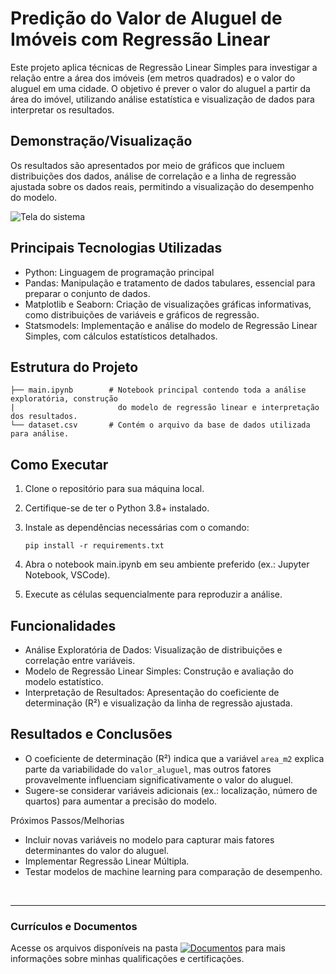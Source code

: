 # Predição do Valor de Aluguel de Imóveis com Regressão Linear
Este projeto aplica técnicas de Regressão Linear Simples para investigar a relação entre a área dos imóveis (em metros quadrados) e o valor do aluguel em uma cidade. O objetivo é prever o valor do aluguel a partir da área do imóvel, utilizando análise estatística e visualização de dados para interpretar os resultados.

## Demonstração/Visualização
Os resultados são apresentados por meio de gráficos que incluem distribuições dos dados, análise de correlação e a linha de regressão ajustada sobre os dados reais, permitindo a visualização do desempenho do modelo.

![Tela do sistema](link)

## Principais Tecnologias Utilizadas
- Python: Linguagem de programação principal
- Pandas: Manipulação e tratamento de dados tabulares, essencial para preparar o conjunto de dados.
- Matplotlib e Seaborn: Criação de visualizações gráficas informativas, como distribuições de variáveis e gráficos de regressão.
- Statsmodels: Implementação e análise do modelo de Regressão Linear Simples, com cálculos estatísticos detalhados.

## Estrutura do Projeto
```
├── main.ipynb        # Notebook principal contendo toda a análise exploratória, construção
|                       do modelo de regressão linear e interpretação dos resultados.
└── dataset.csv       # Contém o arquivo da base de dados utilizada para análise.
```

## Como Executar
1. Clone o repositório para sua máquina local.

2. Certifique-se de ter o Python 3.8+ instalado.

3. Instale as dependências necessárias com o comando:
    ```
    pip install -r requirements.txt
    ```

4. Abra o notebook main.ipynb em seu ambiente preferido (ex.: Jupyter Notebook, VSCode).

5. Execute as células sequencialmente para reproduzir a análise.

## Funcionalidades
- Análise Exploratória de Dados: Visualização de distribuições e correlação entre variáveis.
- Modelo de Regressão Linear Simples: Construção e avaliação do modelo estatístico.
- Interpretação de Resultados: Apresentação do coeficiente de determinação (R²) e visualização da linha de regressão ajustada.

## Resultados e Conclusões
- O coeficiente de determinação (R²) indica que a variável <code>area_m2</code> explica parte da variabilidade do <code>valor_aluguel</code>, mas outros fatores provavelmente influenciam significativamente o valor do aluguel.
- Sugere-se considerar variáveis adicionais (ex.: localização, número de quartos) para aumentar a precisão do modelo.

Próximos Passos/Melhorias
- Incluir novas variáveis no modelo para capturar mais fatores determinantes do valor do aluguel.
- Implementar Regressão Linear Múltipla.
- Testar modelos de machine learning para comparação de desempenho.

<br>
<hr> 

### Currículos e Documentos
Acesse os arquivos disponíveis na pasta 
[![Documentos](https://img.shields.io/badge/DOCUMENTOS-%F0%9F%93%83-blue?style=flat-square)](https://github.com/vitoriapguimaraes/vitoriapguimaraes/tree/main/DOCUMENTOS) para mais informações sobre minhas qualificações e certificações.
